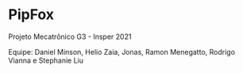 # PipFox
Projeto Mecatrônico G3 - Insper 2021

Equipe: Daniel Minson, Helio Zaia, Jonas, Ramon Menegatto, Rodrigo Vianna e Stephanie Liu
